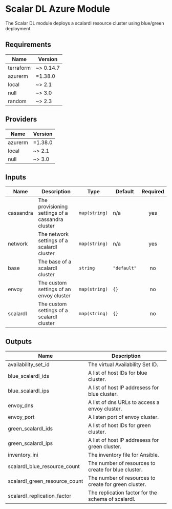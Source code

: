 # Scalar DL Azure Module
The Scalar DL module deploys a scalardl resource cluster using blue/green deployment.

<!-- BEGINNING OF PRE-COMMIT-TERRAFORM DOCS HOOK -->
## Requirements

| Name | Version |
|------|---------|
| terraform | ~> 0.14.7 |
| azurerm | =1.38.0 |
| local | ~> 2.1 |
| null | ~> 3.0 |
| random | ~> 2.3 |

## Providers

| Name | Version |
|------|---------|
| azurerm | =1.38.0 |
| local | ~> 2.1 |
| null | ~> 3.0 |

## Inputs

| Name | Description | Type | Default | Required |
|------|-------------|------|---------|:--------:|
| cassandra | The provisioning settings of a cassandra cluster | `map(string)` | n/a | yes |
| network | The network settings of a scalardl cluster | `map(string)` | n/a | yes |
| base | The base of a scalardl cluster | `string` | `"default"` | no |
| envoy | The custom settings of an envoy cluster | `map(string)` | `{}` | no |
| scalardl | The custom settings of a scalardl cluster | `map(string)` | `{}` | no |

## Outputs

| Name | Description |
|------|-------------|
| availability_set_id | The virtual Availability Set ID. |
| blue_scalardl_ids | A list of host IDs for blue cluster. |
| blue_scalardl_ips | A list of host IP addresess for blue cluster. |
| envoy_dns | A list of dns URLs to access a envoy cluster. |
| envoy_port | A listen port of envoy cluster. |
| green_scalardl_ids | A list of host IDs for green cluster. |
| green_scalardl_ips | A list of host IP addresess for green cluster. |
| inventory_ini | The inventory file for Ansible. |
| scalardl_blue_resource_count | The number of resources to create for blue cluster. |
| scalardl_green_resource_count | The number of resources to create for green cluster. |
| scalardl_replication_factor | The replication factor for the schema of scalardl. |

<!-- END OF PRE-COMMIT-TERRAFORM DOCS HOOK -->
